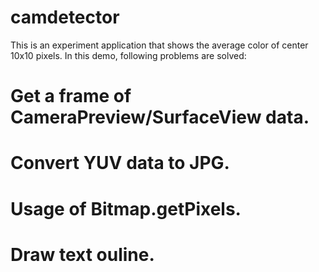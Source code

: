 camdetector
===========
This is an experiment application that shows the average color of center 10x10 pixels.
In this demo, following problems are solved:

# Get a frame of CameraPreview/SurfaceView data.
# Convert YUV data to JPG.
# Usage of Bitmap.getPixels.
# Draw text ouline.
